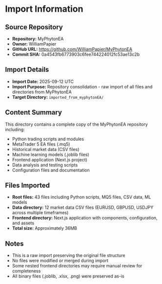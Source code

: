 # Import Information

## Source Repository
- **Repository:** MyPhytonEA
- **Owner:** WilliamPapier  
- **GitHub URL:** https://github.com/WilliamPapier/MyPhytonEA
- **Commit SHA:** 0a4543fb6773903c6fee744224012fc53ae13c2b

## Import Details
- **Import Date:** 2025-09-12 UTC
- **Import Purpose:** Repository consolidation - raw import of all files and directories from MyPhytonEA
- **Target Directory:** `imported_from_myphytonEA/`

## Content Summary
This directory contains a complete copy of the MyPhytonEA repository including:
- Python trading scripts and modules
- MetaTrader 5 EA files (.mq5)
- Historical market data (CSV files)
- Machine learning models (.joblib files)
- Frontend application (Next.js project)
- Data analysis and testing scripts
- Configuration files and documentation

## Files Imported
- **Root files:** 43 files including Python scripts, MQ5 files, CSV data, ML models
- **Data directory:** 12 market data CSV files (EURUSD, GBPUSD, USDJPY across multiple timeframes)
- **Frontend directory:** Next.js application with components, configuration, and assets
- **Total size:** Approximately 36MB

## Notes
- This is a raw import preserving the original file structure
- No files were modified or merged during import
- Some nested frontend directories may require manual review for completeness
- All binary files (.joblib, .xlsx, .png) were preserved as-is